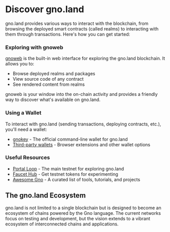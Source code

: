 # Discover gno.land

gno.land provides various ways to interact with the blockchain, from browsing
the deployed smart contracts (called realms) to interacting with them through
transactions. Here's how you can get started:

### Exploring with gnoweb

[gnoweb](./explore-with-gnoweb.md) is the built-in web interface for exploring
the gno.land blockchain. It allows you to:
- Browse deployed realms and packages
- View source code of any contract
- See rendered content from realms

gnoweb is your window into the on-chain activity and provides a friendly way to
discover what's available on gno.land.

### Using a Wallet

To interact with gno.land (sending transactions, deploying contracts, etc.),
you'll need a wallet:

- [gnokey](./interact-with-gnokey.md) - The official command-line wallet for gno.land
- [Third-party wallets](./third-party-wallets.md) - Browser extensions and other wallet options

### Useful Resources

- [Portal Loop](https://gno.land) - The main testnet for exploring gno.land
- [Faucet Hub](https://faucet.gno.land) - Get testnet tokens for experimenting
- [Awesome Gno](https://github.com/gnolang/awesome-gno) - A curated list of tools, tutorials, and projects

## The gno.land Ecosystem

gno.land is not limited to a single blockchain but is designed to become an
ecosystem of chains powered by the Gno language. The current networks focus on
testing and development, but the vision extends to a vibrant ecosystem of
interconnected chains and applications.
